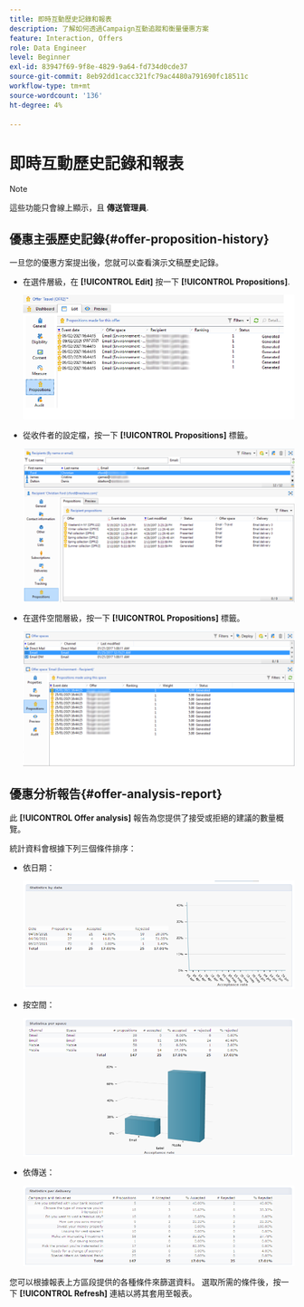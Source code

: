 ```yaml
---
title: 即時互動歷史記錄和報表
description: 了解如何透過Campaign互動追蹤和衡量優惠方案
feature: Interaction, Offers
role: Data Engineer
level: Beginner
exl-id: 83947f69-9f8e-4829-9a64-fd734d0cde37
source-git-commit: 8eb92dd1cacc321fc79ac4480a791690fc18511c
workflow-type: tm+mt
source-wordcount: '136'
ht-degree: 4%

---
```


# 即時互動歷史記錄和報表

>[!NOTE]
>
>這些功能只會線上顯示，且 **傳送管理員**.

## 優惠主張歷史記錄{#offer-proposition-history}

一旦您的優惠方案提出後，您就可以查看演示文稿歷史記錄。

* 在選件層級，在 **[!UICONTROL Edit]** 按一下 **[!UICONTROL Propositions]**.

   ![](assets/offer_followup_006.png)

* 從收件者的設定檔，按一下 **[!UICONTROL Propositions]** 標籤。

   ![](assets/offer_followup_002.png)

* 在選件空間層級，按一下 **[!UICONTROL Propositions]** 標籤。

   ![](assets/offer_space_prop_001_b.png)

## 優惠分析報告{#offer-analysis-report}

此 **[!UICONTROL Offer analysis]** 報告為您提供了接受或拒絕的建議的數量概覽。

統計資料會根據下列三個條件排序：

* 依日期：

   ![](assets/offer_report_perdate.png)

* 按空間：

   ![](assets/offer_report_perspaces.png)

* 依傳送：

   ![](assets/offer_report_perdeliveries.png)

您可以根據報表上方區段提供的各種條件來篩選資料。 選取所需的條件後，按一下 **[!UICONTROL Refresh]** 連結以將其套用至報表。
